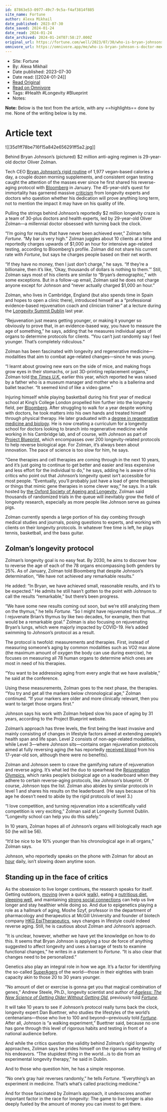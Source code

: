 ```yaml
---
id: 87863e53-0977-49c7-9c5a-f4af3814f885
site_name: Fortune
author: Alexa Mikhail
date_published: 2023-07-30
date_saved: 2024-01-24
date_read: 2024-01-24
date_archived: 2024-01-24T07:58:27.000Z
original_url: https://fortune.com/well/2023/07/30/who-is-bryan-johnsons-doctor-oliver-zolman/
omnivore_url: https://omnivore.app/me/who-is-bryan-johnson-s-doctor-meet-oliver-zolman-fortune-well-18d38da686f
---
```


 - Site: Fortune
 - By: Alexa Mikhail
 - Date published: 2023-07-30
 - Date read: [[2024-01-24]]
 - [Read Original](https://fortune.com/well/2023/07/30/who-is-bryan-johnsons-doctor-oliver-zolman/)
 - [Read on Omnivore](https://omnivore.app/me/who-is-bryan-johnson-s-doctor-meet-oliver-zolman-fortune-well-18d38da686f)
 - Tags:  #Health  #Longevity  #Blueprint 
 - Notes: 

**Note:** Below is the text from the article, with any ==highlights== done by me. None of the writing below is by me.

# Article text
![[35d1ff78be716f15a842e656291ff5a2.jpg]]

Behind Bryan Johnson’s (pictured) $2 million anti-aging regimen is 29-year-old doctor Oliver Zolman.

Tech CEO [Bryan Johnson’s rigid routine](https://fortune.com/well/2023/01/26/bryan-johnson-extreme-anti-aging/) of 1,977 vegan-based calories a day, a couple dozen morning supplements, and consistent organ testing caught the attention of the masses ever since he first shared his reverse-aging protocol with [Bloomberg](https://www.bloomberg.com/news/features/2023-01-25/anti-aging-techniques-taken-to-extreme-by-bryan-johnson?srnd=premium&sref=MTy2GeXk) in January. The 45-year-old’s quest for immortality has garnered massive [criticism](https://fortune.com/well/2023/02/01/will-bryan-johnson-reverse-aging-regimen-extend-his-life/) from longevity experts and doctors who question whether his dedication will prove anything long term, not to mention the impact it may have on his quality of life. 

Pulling the strings behind Johnson’s reportedly $2 million longevity craze is a team of 30-plus doctors and health experts, led by 29-year-old Oliver Zolman—a millennial doctor obsessed with turning back the clock. 

“I’m going for results that have never been achieved ever,” Zolman tells _Fortune_. “My bar is very high.” Zolman juggles about 10 clients at a time and reportedly charges upwards of $1,000 an hour for intensive age-related testing, according to Bloomberg’s profile. Zolman did not share his current rate with _Fortune_, but says he charges people based on their net worth. 

“If they have no money, then I just don’t charge,” he says. “If they’re a billionaire, then it’s like, ‘Okay, thousands of dollars is nothing to them.’” Still, Zolman says most of his clients are similar to “Bryan’s demographic,” with some exceptions. But in a follow-up email, Zolman said he does not charge anyone except for Johnson and “never actually charged $1,000 an hour.” 

Zolman, who lives in Cambridge, England (but also spends time in Spain and hopes to open a clinic there), introduced himself as a “professional evidence-based rejuvenation coach and clinician trainer” at a lecture during the [Longevity Summit Dublin](https://www.youtube.com/watch?v=TpME8ShuDNg) last year. 

“Rejuvenation just means getting younger, or making it younger so obviously to prove that, in an evidence-based way, you have to measure the age of something,” he says, adding that he measures individual ages of organs to determine protocols for clients. “You can’t just randomly say I feel younger. That’s completely ridiculous.”

Zolman has been fascinated with longevity and regenerative medicine—modalities that aim to combat age-related changes—since he was young. 

“I learnt about growing new ears on the side of mice, and making frogs grow eyes in their stomachs, or just 3D-printing replacement organs,” Zolman told [the _Times U.K._](https://www.thetimes.co.uk/article/i-gave-tech-tycoon-a-blood-plasma-tranfusion-to-reverse-his-ageing-kzz2w9gbb) earlier this year, which reported he was raised by a father who is a museum manager and mother who is a ballerina and ballet teacher. “It seemed kind of like a video game.” 

Injuring himself while playing basketball during his first year of medical school at King’s College London propelled him further into the longevity field, per [Bloomberg](https://www.bloomberg.com/news/features/2023-01-25/anti-aging-techniques-taken-to-extreme-by-bryan-johnson?srnd=premium&sref=AGYpi2Ba). After struggling to walk for a year despite working with doctors, he took matters into his own hands and treated himself through physical therapy. He later graduated with a [degree in regenerative medicine and biology](https://rejuvenationolympics.com/about-us/). He is now creating a curriculum for a longevity school for doctors looking to branch into regenerative medicine while working in his Cambridge lab, and of course, with Johnson as part of [Project Blueprint](https://blueprint.bryanjohnson.co/#bryan-johnsons-blueprint), which encompasses over 200 longevity-related protocols to help reverse biological age. For Zolman, it’s always been about innovation. The pace of science is too slow for him, he says.

“Gene therapies and cell therapies are coming through in the next 10 years, and it’s just going to continue to get better and easier and less expensive and less effort for the individual to do,” he says, adding he is aware of his critics who point out that Johnson’s longevity quest isn’t accessible for most people. “Eventually, you’ll probably just have a load of gene therapies or things that mimic gene therapies in some clever way,” he says. In a talk hosted by [the Oxford Society of Ageing and Longevity](https://www.youtube.com/watch?v=P14gJI6MdFI), Zolman said thousands of randomized trials in the queue will inevitably grow the field of longevity research, especially as more people like Johnson serve as guinea pigs. 

Zolman currently spends a large portion of his day combing through medical studies and journals, posing questions to experts, and working with clients on their longevity protocols. In whatever free time is left, he plays tennis, basketball, and the bass guitar. 

## **Zolman’s longevity protocol** 

Zolman’s longevity goal is no easy feat. By 2030, he aims to discover how to reverse the age of each of the 78 organs encompassing both genders by 25%. As of January, Zolman told Bloomberg that despite Johnson’s determination, “We have not achieved any remarkable results.” 

He added: “In Bryan, we have achieved small, reasonable results, and it’s to be expected.” He admits he still hasn’t gotten to the point with Johnson to call the results “remarkable,” but there’s been progress.

“We have some new results coming out soon, but we’re still analyzing them on the thymus,” he tells _Fortune_. “So I might have rejuvenated his thymus…if I rejuvenate Brian’s thymus by like two decades, for example, then that would be a remarkable goal.” Zolman is also focusing on rejuvenating Bryan’s lungs, which were majorly impacted by COVID-19\. He’s added swimming to Johnson’s protocol as a result. 

The protocol is twofold: measurements and therapies. First, instead of measuring someone’s aging by common modalities such as VO2 max alone (the maximum amount of oxygen the body can use during exercise), he focuses on measuring all 78 human organs to determine which ones are most in need of his therapies. 

“You want to be addressing aging from every angle that we have available,” he said at the conference. 

Using these measurements, Zolman goes to the next phase, the therapies. “You try and get all the markers below chronological age,” Zolman continued. “If your markers are older and more clinically relevant, then you want to target those organs first.”

Johnson says his work with Zolman helped slow his pace of aging by 31 years, according to the Project Blueprint website.

Zolman’s approach has three levels, the first being the least invasive and mainly consisting of changes in lifestyle factors aimed at extending people’s health span and life span. Level 2 consists of non-age-related modalities, while Level 3—where Johnson sits—contains organ rejuvenation protocols aimed at fully reversing aging (he has reportedly [received blood](https://fortune.com/2023/05/23/bryan-johnson-tech-ceo-spends-2-million-year-young-swapping-blood-17-year-old-son-talmage-70-father/) from his 17-year-old son, although there were no benefits). 

Zolman and Johnson seem to crave the gamifying nature of rejuvenation and reverse aging. It’s what led the duo to spearhead the [Rejuvenation Olympics](https://rejuvenationolympics.com/about-us/), which ranks people’s biological age on a leaderboard when they adhere to certain reverse-aging protocols, like Johnson’s blueprint. Of course, Johnson tops the list. Zolman also abides by similar protocols in level 1 and shares his results on the leaderboard. (He says because of his age he doesn’t need to abide by the rigid protocols of level 3.) 

“I love competition, and turning rejuvenation into a scientifically valid competition is very exciting,” Zolman said at Longevity Summit Dublin. “Longevity school can help you do this safely.” 

In 10 years, Zolman hopes all of Johnson’s organs will biologically reach age 50 (he will be 56). 

“It’d be nice to be 10% younger than his chronological age in all organs,” Zolman says. 

Johnson, who reportedly speaks on the phone with Zolman for about an [hour](https://www.newstatesman.com/encounter/2023/06/how-to-live-forever) daily, isn’t slowing down anytime soon.

## **Standing up in the face of critics**

As the obsession to live longer continues, the research speaks for itself. Getting outdoors, [moving](https://fortune.com/well/2023/06/04/best-time-of-day-to-exercise/) (even a quick [walk](https://fortune.com/well/2022/11/02/walking-maximize-the-benefits/)), eating a [nutritious diet](https://fortune.com/well/2023/03/20/improve-gut-health-diversity-diet-eat-30-plants-a-week/), [sleeping well](https://fortune.com/well/2023/06/28/guide-to-better-sleep/), and maintaining [strong social connections](https://fortune.com/well/2023/06/14/best-places-for-families-2023/) can help us live longer and stay healthier while doing so. And due to epigenetics playing a role as a hallmark of aging, Moshe Szyf, professor in the department of pharmacology and therapeutics at McGill University and founder of biotech company [HKG EpiTherapeutics](https://hkgepitherapeutics.com/about/team/), says changes in lifestyle could indeed reverse aging. Still, he is cautious about Zolman and Johnson’s approach. 

“It is unclear, however, whether we have yet the knowledge on how to do this. It seems that Bryan Johnson is applying a tour de force of anything suggested to affect longevity and uses a barrage of tests to examine functional changes,” he writes in a statement to _Fortune_. “It is also clear that changes need to be personalized.” 

Genetics also play an integral role in how we age. It’s a factor for identifying the so-called [SuperAgers](https://fortune.com/well/2023/03/18/superagers-have-memories-similar-to-those-20-to-30-years-younger/#:~:text=SuperAgers%20are%20people%20over%20age,age%20of%2065%20who%20have) of the world—those in their eighties with brain capacity akin to those 20 to 30 years younger.

“No amount of diet or exercise is gonna get you that magical combination of genes,” Andrew Steele, Ph.D., longevity scientist and author of [_Ageless: The New Science of Getting Older Without Getting Old_](https://andrewsteele.co.uk/ageless/), previously told [_Fortune_](https://fortune.com/well/2023/02/04/spending-millions-on-longevity-not-sustainable-says-blue-zone-expert/). 

It will take 10 years to see if Johnson’s protocol really turns back the clock, longevity expert Dan Buettner, who studies the lifestyles of the world’s centenarians—those who live to 100 and beyond—previously told [_Fortune_](https://fortune.com/well/2023/02/04/spending-millions-on-longevity-not-sustainable-says-blue-zone-expert/). After all, Johnson is “a walking experiment,” Buettner said, because no one has gone through this level of rigorous habits and testing in front of a national audience before. 

And while the critics question the validity behind Zolman’s rigid longevity approaches, Zolman says he prides himself on the rigorous safety testing of his endeavors. “The stupidest thing in the world…is to die from an experimental longevity therapy,” he said in Dublin. 

And to those who question him, he has a simple response. 

“No one’s gray hair reverses randomly,” he tells _Fortune_. “Everything’s an experiment in medicine. That’s what’s called practicing medicine.” 

And for those fascinated by Zolman’s approach, it underscores another important factor in the race for longevity: The game to live longer is also deeply fueled by the amount of money you can invest to get there. 

